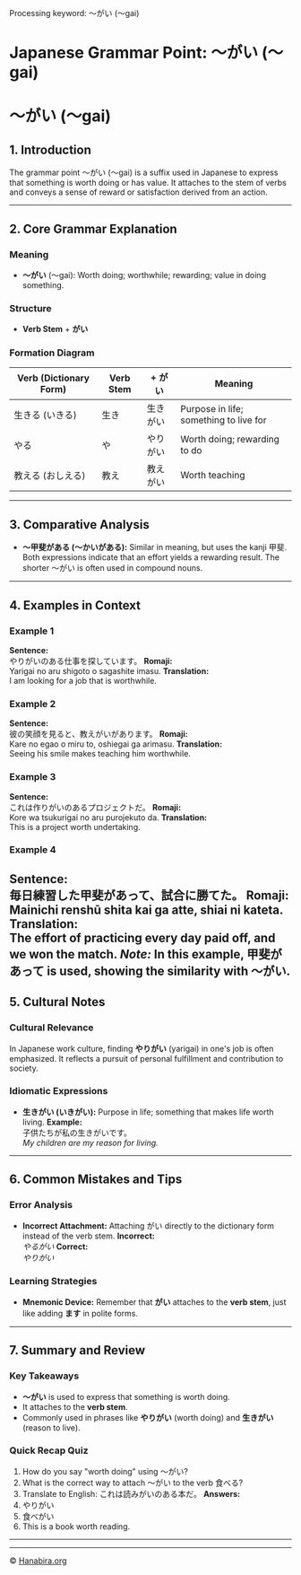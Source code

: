 Processing keyword: ～がい (〜gai)
# Japanese Grammar Point: ～がい (〜gai)
# ～がい (〜gai)
## 1. Introduction
The grammar point ～がい (〜gai) is a suffix used in Japanese to express that something is worth doing or has value. It attaches to the stem of verbs and conveys a sense of reward or satisfaction derived from an action.

---
## 2. Core Grammar Explanation
### Meaning
- **～がい** (〜gai): Worth doing; worthwhile; rewarding; value in doing something.
### Structure
- **Verb Stem** + **がい**
### Formation Diagram
| Verb (Dictionary Form) | Verb Stem | + がい | Meaning                             |
|------------------------|-----------|-------|-------------------------------------|
| 生きる (いきる)         | 生き      | 生きがい | Purpose in life; something to live for |
| やる                    | や        | やりがい | Worth doing; rewarding to do        |
| 教える (おしえる)       | 教え      | 教えがい | Worth teaching                      |
---
## 3. Comparative Analysis
- **～甲斐がある (～かいがある):** Similar in meaning, but uses the kanji 甲斐. Both expressions indicate that an effort yields a rewarding result. The shorter ～がい is often used in compound nouns.
---
## 4. Examples in Context
### Example 1
**Sentence:**  
やりがいのある仕事を探しています。
**Romaji:**  
Yarigai no aru shigoto o sagashite imasu.
**Translation:**  
I am looking for a job that is worthwhile.
### Example 2
**Sentence:**  
彼の笑顔を見ると、教えがいがあります。
**Romaji:**  
Kare no egao o miru to, oshiegai ga arimasu.
**Translation:**  
Seeing his smile makes teaching him worthwhile.
### Example 3
**Sentence:**  
これは作りがいのあるプロジェクトだ。
**Romaji:**  
Kore wa tsukurigai no aru purojekuto da.
**Translation:**  
This is a project worth undertaking.
### Example 4
**Sentence:**  
毎日練習した甲斐があって、試合に勝てた。
**Romaji:**  
Mainichi renshū shita kai ga atte, shiai ni kateta.
**Translation:**  
The effort of practicing every day paid off, and we won the match.
*Note:* In this example, 甲斐があって is used, showing the similarity with ～がい.
---
## 5. Cultural Notes
### Cultural Relevance
In Japanese work culture, finding **やりがい** (yarigai) in one's job is often emphasized. It reflects a pursuit of personal fulfillment and contribution to society.
### Idiomatic Expressions
- **生きがい (いきがい):** Purpose in life; something that makes life worth living.
  **Example:**  
  子供たちが私の生きがいです。  
  *My children are my reason for living.*
---
## 6. Common Mistakes and Tips
### Error Analysis
- **Incorrect Attachment:** Attaching がい directly to the dictionary form instead of the verb stem.
  **Incorrect:**  
  *やるがい*
  **Correct:**  
  *やりがい*
### Learning Strategies
- **Mnemonic Device:** Remember that **がい** attaches to the **verb stem**, just like adding **ます** in polite forms.
---
## 7. Summary and Review
### Key Takeaways
- **～がい** is used to express that something is worth doing.
- It attaches to the **verb stem**.
- Commonly used in phrases like **やりがい** (worth doing) and **生きがい** (reason to live).
### Quick Recap Quiz
1. How do you say "worth doing" using ～がい?
2. What is the correct way to attach ～がい to the verb 食べる?
3. Translate to English: これは読みがいのある本だ。
**Answers:**
1. やりがい
2. 食べがい
3. This is a book worth reading.
---


---

© [Hanabira.org](https://hanabira.org)
